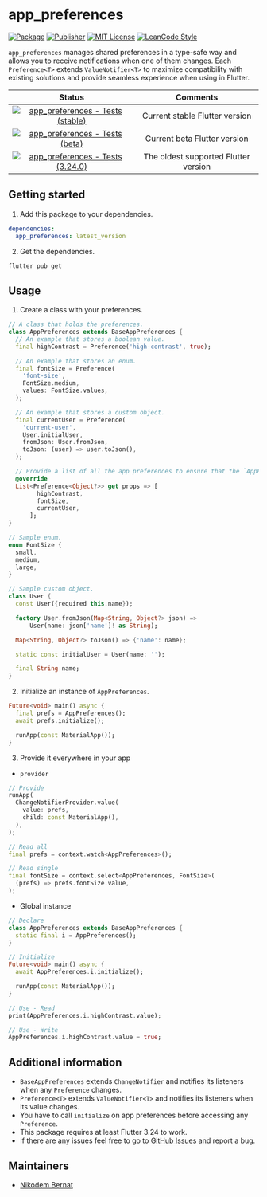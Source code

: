# app_preferences

[![Package](https://img.shields.io/pub/v/app_preferences.svg)](https://pub.dev/packages/app_preferences) [![Publisher](https://img.shields.io/pub/publisher/app_preferences.svg)](https://pub.dev/packages/app_preferences/publisher) [![MIT License](https://img.shields.io/badge/license-MIT-purple.svg)](https://opensource.org/licenses/MIT) [![LeanCode Style](https://img.shields.io/badge/style-leancode__lint-black)](https://pub.dartlang.org/packages/leancode_lint)

`app_preferences` manages shared preferences in a type-safe way and allows you to receive notifications when one of them changes. Each `Preference<T>` extends `ValueNotifier<T>` to maximize compatibility with existing solutions and provide seamless experience when using in Flutter.

|                                                                                                              Status                                                                                                               |               Comments               |
| :-------------------------------------------------------------------------------------------------------------------------------------------------------------------------------------------------------------------------------: | :----------------------------------: |
| [![app_preferences - Tests (stable)](https://github.com/n-bernat/app_preferences/actions/workflows/flutter_tests_stable.yaml/badge.svg)](https://github.com/n-bernat/app_preferences/actions/workflows/flutter_tests_stable.yaml) |    Current stable Flutter version    |
|    [![app_preferences - Tests (beta)](https://github.com/n-bernat/app_preferences/actions/workflows/flutter_tests_beta.yaml/badge.svg)](https://github.com/n-bernat/app_preferences/actions/workflows/flutter_tests_beta.yaml)    |     Current beta Flutter version     |
|    [![app_preferences - Tests (3.24.0)](https://github.com/n-bernat/app_preferences/actions/workflows/flutter_tests_min.yaml/badge.svg)](https://github.com/n-bernat/app_preferences/actions/workflows/flutter_tests_min.yaml)    | The oldest supported Flutter version |

## Getting started

1. Add this package to your dependencies.

```yaml
dependencies:
  app_preferences: latest_version
```

2. Get the dependencies.

```sh
flutter pub get
```

## Usage

1. Create a class with your preferences.

```dart
// A class that holds the preferences.
class AppPreferences extends BaseAppPreferences {
  // An example that stores a boolean value.
  final highContrast = Preference('high-contrast', true);

  // An example that stores an enum.
  final fontSize = Preference(
    'font-size',
    FontSize.medium,
    values: FontSize.values,
  );

  // An example that stores a custom object.
  final currentUser = Preference(
    'current-user',
    User.initialUser,
    fromJson: User.fromJson,
    toJson: (user) => user.toJson(),
  );

  // Provide a list of all the app preferences to ensure that the `AppPreferences` instance can notify its listeners.
  @override
  List<Preference<Object?>> get props => [
        highContrast,
        fontSize,
        currentUser,
      ];
}

// Sample enum.
enum FontSize {
  small,
  medium,
  large,
}

// Sample custom object.
class User {
  const User({required this.name});

  factory User.fromJson(Map<String, Object?> json) =>
      User(name: json['name']! as String);

  Map<String, Object?> toJson() => {'name': name};

  static const initialUser = User(name: '');

  final String name;
}
```

2. Initialize an instance of `AppPreferences`.

```dart
Future<void> main() async {
  final prefs = AppPreferences();
  await prefs.initialize();

  runApp(const MaterialApp());
}

```

3. Provide it everywhere in your app

- `provider`

```dart
// Provide
runApp(
  ChangeNotifierProvider.value(
    value: prefs,
    child: const MaterialApp(),
  ),
);

// Read all
final prefs = context.watch<AppPreferences>();

// Read single
final fontSize = context.select<AppPreferences, FontSize>(
  (prefs) => prefs.fontSize.value,
);
```

- Global instance

```dart
// Declare
class AppPreferences extends BaseAppPreferences {
  static final i = AppPreferences();
}

// Initialize
Future<void> main() async {
  await AppPreferences.i.initialize();

  runApp(const MaterialApp());
}

// Use - Read
print(AppPreferences.i.highContrast.value);

// Use - Write
AppPreferences.i.highContrast.value = true;
```

## Additional information

- `BaseAppPreferences` extends `ChangeNotifier` and notifies its listeners when any `Preference` changes.
- `Preference<T>` extends `ValueNotifier<T>` and notifies its listeners when its value changes.
- You have to call `initialize` on app preferences before accessing any `Preference`.
- This package requires at least Flutter 3.24 to work.
- If there are any issues feel free to go to [GitHub Issues](https://github.com/n-bernat/flutter_app_preferences/issues) and report a bug.

## Maintainers

- [Nikodem Bernat](https://nikodembernat.com)
